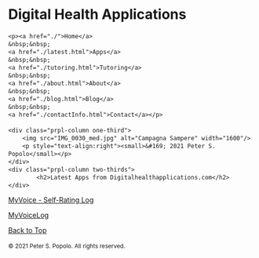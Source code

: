 <div class="prpl-row">
	<div class="prpl-column two-thirds">
			<h1>Digital Health Applications</h1>
	</div>
	
	<p><a href="./">Home</a>
	&nbsp;&nbsp;
	<a href="./latest.html">Apps</a>
	&nbsp;&nbsp;
	<a href="./tutoring.html">Tutoring</a>
	&nbsp;&nbsp;
	<a href="./about.html">About</a>
	&nbsp;&nbsp;
	<a href="./blog.html">Blog</a>
	&nbsp;&nbsp;
	<a href="./contactInfo.html">Contact</a></p>
	
	<div class="prpl-column one-third">
		<img src="IMG_0030_med.jpg" alt="Campagna Sampere" width="1600"/>
		<p style="text-align:right"><small>&#169; 2021 Peter S. Popolo</small></p>
	</div>
	<div class="prpl-column two-thirds">
			<h2>Latest Apps from Digitalhealthapplications.com</h2>
	</div>
</div>

<p><a href="./MyVoice.html">MyVoice - Self-Rating Log</a></p>

<p><a href="./MSUVoiceLog.html">MyVoiceLog</a></p>

<a href="./latest.html">Back to Top</a> 

<small>&#169; 2021 Peter S. Popolo. All rights reserved.</small>

